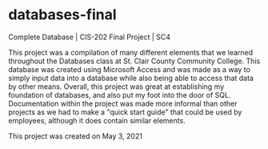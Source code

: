 # databases-final
 Complete Database | CIS-202 Final Project | SC4
 
 This project was a compilation of many different elements that we learned throughout the Databases class at St. Clair County Community College. This database was created using Microsoft Access and was made as a way to simply input data into a database while also being able to access that data by other means. Overall, this project was great at establishing my foundation of databases, and also put my foot into the door of SQL. Documentation within the project was made more informal than other projects as we had to make a "quick start guide" that could be used by employees, although it does contain similar elements.
 
 This project was created on May 3, 2021
